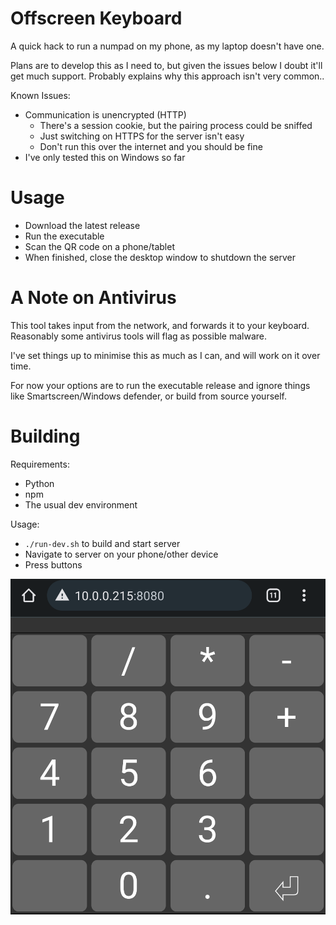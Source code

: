 # Offscreen Keyboard

A quick hack to run a numpad on my phone, as my laptop doesn't have one.

Plans are to develop this as I need to, but given the issues below I doubt it'll get much support. Probably explains why this approach isn't very common..


Known Issues:
* Communication is unencrypted (HTTP)
  * There's a session cookie, but the pairing process could be sniffed
  * Just switching on HTTPS for the server isn't easy
  * Don't run this over the internet and you should be fine
* I've only tested this on Windows so far

# Usage

* Download the latest release
* Run the executable
* Scan the QR code on a phone/tablet
* When finished, close the desktop window to shutdown the server

# A Note on Antivirus

This tool takes input from the network, and forwards it to your keyboard. Reasonably some antivirus tools will flag as possible malware.

I've set things up to minimise this as much as I can, and will work on it over time.

For now your options are to run the executable release and ignore things like Smartscreen/Windows defender, or build from source yourself.

# Building

Requirements:
* Python
* npm
* The usual dev environment

Usage:
* `./run-dev.sh` to build and start server
* Navigate to server on your phone/other device
* Press buttons

![Screenshot](docs/numpad.png)
